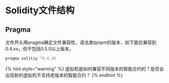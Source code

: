 # Solidity文件结构

## Pragma

文件开头用pragma确定文件兼容性，语法类似npm的版本，如下面仅兼容到0.4.xx，但不包括0.5.0以上版本。

```javascript
pragma solitiy ^0.4.20
```

{% hint style="warning" %}
虚拟机是如何兼容不同版本的智能合约的？是否会出现新的虚拟机不支持老版本的智能合约？
{% endhint %}



